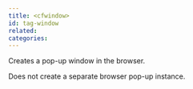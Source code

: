 ```yaml
---
title: <cfwindow>
id: tag-window
related:
categories:
---
```


Creates a pop-up window in the browser.

Does not create a separate browser pop-up instance.
